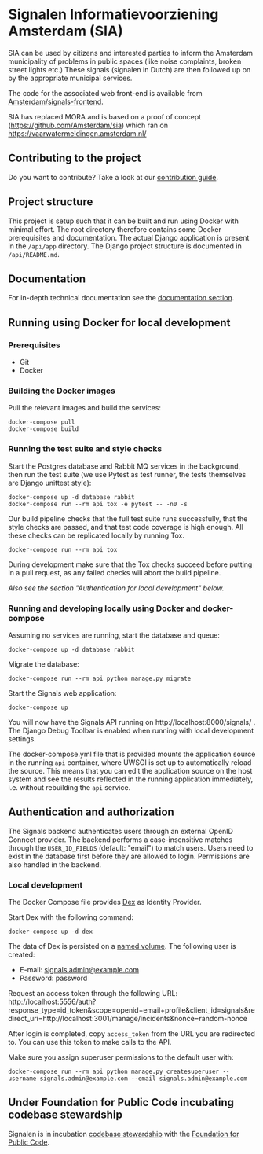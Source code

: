 # Signalen Informatievoorziening Amsterdam (SIA)

SIA can be used by citizens and interested parties to inform the Amsterdam
municipality of problems in public spaces (like noise complaints,
broken street lights etc.) These signals (signalen in Dutch) are then followed
up on by the appropriate municipal services.

The code for the associated web front-end is available from 
[Amsterdam/signals-frontend](https://github.com/Amsterdam/signals-frontend).

SIA has replaced MORA and is based on a proof of concept (https://github.com/Amsterdam/sia)
which ran on https://vaarwatermeldingen.amsterdam.nl/

## Contributing to the project

Do you want to contribute? Take a look at our [contribution guide](docs/CONTRIBUTING.md).

## Project structure

This project is setup such that it can be built and run using Docker with minimal
effort. The root directory therefore contains some Docker prerequisites and documentation.
The actual Django application is present in the `/api/app` directory. The Django project
structure is documented in `/api/README.md`.

## Documentation

For in-depth technical documentation see the [documentation section](./docs).

## Running using Docker for local development

### Prerequisites

* Git
* Docker

### Building the Docker images

Pull the relevant images and build the services:

```console
docker-compose pull
docker-compose build
```

### Running the test suite and style checks

Start the Postgres database and Rabbit MQ services in the background, then run the test
suite (we use Pytest as test runner, the tests themselves are Django unittest style):

```console
docker-compose up -d database rabbit
docker-compose run --rm api tox -e pytest -- -n0 -s
```

Our build pipeline checks that the full test suite runs successfully, that the style
checks are passed, and that test code coverage is high enough. All these checks can
be replicated locally by running Tox.

```console
docker-compose run --rm api tox
```

During development make sure that the Tox checks succeed before putting in a pull
request, as any failed checks will abort the build pipeline.

*Also see the section "Authentication for local development" below.*

### Running and developing locally using Docker and docker-compose

Assuming no services are running, start the database and queue:

```console
docker-compose up -d database rabbit
```

Migrate the database:

```console
docker-compose run --rm api python manage.py migrate
```

Start the Signals web application:

```console
docker-compose up
```

You will now have the Signals API running on http://localhost:8000/signals/ .
The Django Debug Toolbar is enabled when running with local development settings.

The docker-compose.yml file that is provided mounts the application source in the
running `api` container, where UWSGI is set up to automatically reload the source.
This means that you can edit the application source on the host system and see the
results reflected in the running application immediately, i.e. without rebuilding
the `api` service.

## Authentication and authorization

The Signals backend authenticates users through an external OpenID Connect
provider. The backend performs a case-insensitive matches through the
`USER_ID_FIELDS` (default: "email") to match users. Users need to exist in the
database first before they are allowed to login. Permissions are also handled
in the backend.

### Local development

The Docker Compose file provides [Dex](https://github.com/dexidp/dex) as Identity
Provider.

Start Dex with the following command:

```console
docker-compose up -d dex
```

The data of Dex is persisted on a [named volume](https://docs.docker.com/storage/volumes/). The following user is created:

- E-mail: signals.admin@example.com
- Password: password

Request an access token through the following URL: http://localhost:5556/auth?response_type=id_token&scope=openid+email+profile&client_id=signals&redirect_uri=http://localhost:3001/manage/incidents&nonce=random-nonce

After login is completed, copy `access_token` from the URL you are redirected to. You
can use this token to make calls to the API.

Make sure you assign superuser permissions to the default user with:

```console
docker-compose run --rm api python manage.py createsuperuser --username signals.admin@example.com --email signals.admin@example.com
```

## Under Foundation for Public Code incubating codebase stewardship

Signalen is in incubation [codebase stewardship](https://publiccode.net/codebase-stewardship/) with the [Foundation for Public Code](https://publiccode.net).
